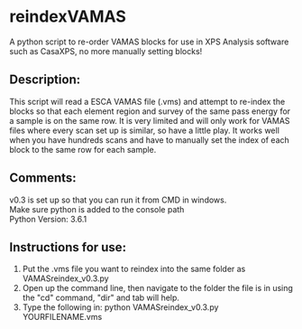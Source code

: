 # reindexVAMAS
A python script to re-order VAMAS blocks for use in XPS Analysis software such as CasaXPS, no more manually setting blocks!

## Description:
   This script will read a ESCA VAMAS file (.vms) and attempt to re-index the blocks so that each element 
   region and survey of the same pass energy for a sample is on the same row. It is very limited and will only
   work for VAMAS files where every scan set up is similar, so have a little play. It works well when you have
   hundreds scans and have to manually set the index of each block to the same row for each sample.
   

## Comments:
  v0.3 is set up so that you can run it from CMD in windows.<br />
  Make sure python is added to the console path<br />
  Python Version: 3.6.1<br />
  
## Instructions for use:
  1. Put the .vms file you want to reindex into the same folder as VAMASreindex_v0.3.py
  2. Open up the command line, then navigate to the folder the file is in using the "cd" command, "dir" and tab will help.
  3. Type the following in: python VAMASreindex_v0.3.py YOURFILENAME.vms
 
